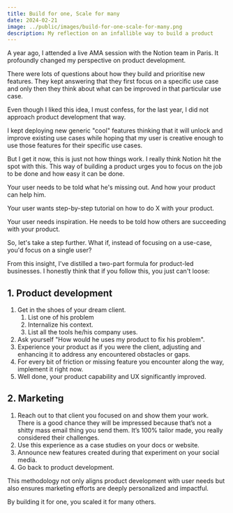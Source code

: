 ```yaml
---
title: Build for one, Scale for many
date: 2024-02-21
image: ../public/images/build-for-one-scale-for-many.png
description: My reflection on an infallible way to build a product
---
```

A year ago, I attended a live AMA session with the Notion team in Paris. It profoundly changed my perspective on product development.

There were lots of questions about how they build and prioritise new features. They kept answering that they first focus on a specific use case and only then they think about what can be improved in that particular use case.

Even though I liked this idea, I must confess, for the last year, I did not approach product development that way.

I kept deploying new generic "cool" features thinking that it will unlock and improve existing use cases while hoping that my user is creative enough to use those features for their specific use cases.

But I get it now, this is just not how things work. I really think Notion hit the spot with this. This way of building a product urges you to focus on the job to be done and how easy it can be done.

Your user needs to be told what he's missing out. And how your product can help him.

Your user wants step-by-step tutorial on how to do X with your product.

Your user needs inspiration. He needs to be told how others are succeeding with your product.

So, let's take a step further. What if, instead of focusing on a use-case, you'd focus on a single user?

From this insight, I've distilled a two-part formula for product-led businesses. I honestly think that if you follow this, you just can't loose:

## 1. Product development

1. Get in the shoes of your dream client.
	1. List one of his problem
	2. Internalize his context.
	3. List all the tools he/his company uses.
2. Ask yourself "How would he uses my product to fix his problem".
3. Experience your product as if you were the client, adjusting and enhancing it to address any encountered obstacles or gaps.
4. For every bit of friction or missing feature you encounter along the way, implement it right now.
5. Well done, your product capability and UX significantly improved.

## 2. Marketing

1. Reach out to that client you focused on and show them your work. There is a good chance they will be impressed because that’s not a shitty mass email thing you send them. It’s 100% tailor made, you really considered their challenges.
3. Use this experience as a case studies on your docs or website.
4. Announce new features created during that experiment on your social media.
5. Go back to product development.

This methodology not only aligns product development with user needs but also ensures marketing efforts are deeply personalized and impactful.

By building it for one, you scaled it for many others.